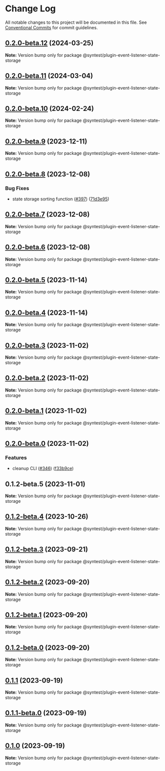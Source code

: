 # Change Log

All notable changes to this project will be documented in this file.
See [Conventional Commits](https://conventionalcommits.org) for commit guidelines.

## [0.2.0-beta.12](https://github.com/syntest-framework/syntest-framework/compare/@syntest/plugin-event-listener-state-storage@0.2.0-beta.11...@syntest/plugin-event-listener-state-storage@0.2.0-beta.12) (2024-03-25)

**Note:** Version bump only for package @syntest/plugin-event-listener-state-storage

## [0.2.0-beta.11](https://github.com/syntest-framework/syntest-framework/compare/@syntest/plugin-event-listener-state-storage@0.2.0-beta.10...@syntest/plugin-event-listener-state-storage@0.2.0-beta.11) (2024-03-04)

**Note:** Version bump only for package @syntest/plugin-event-listener-state-storage

## [0.2.0-beta.10](https://github.com/syntest-framework/syntest-framework/compare/@syntest/plugin-event-listener-state-storage@0.2.0-beta.9...@syntest/plugin-event-listener-state-storage@0.2.0-beta.10) (2024-02-24)

**Note:** Version bump only for package @syntest/plugin-event-listener-state-storage

## [0.2.0-beta.9](https://github.com/syntest-framework/syntest-framework/compare/@syntest/plugin-event-listener-state-storage@0.2.0-beta.8...@syntest/plugin-event-listener-state-storage@0.2.0-beta.9) (2023-12-11)

**Note:** Version bump only for package @syntest/plugin-event-listener-state-storage

## [0.2.0-beta.8](https://github.com/syntest-framework/syntest-framework/compare/@syntest/plugin-event-listener-state-storage@0.2.0-beta.7...@syntest/plugin-event-listener-state-storage@0.2.0-beta.8) (2023-12-08)

### Bug Fixes

- state storage sorting function ([#397](https://github.com/syntest-framework/syntest-framework/issues/397)) ([71d3e95](https://github.com/syntest-framework/syntest-framework/commit/71d3e953ae9e7bf796f077a98cf270076cf1c9fa))

## [0.2.0-beta.7](https://github.com/syntest-framework/syntest-framework/compare/@syntest/plugin-event-listener-state-storage@0.2.0-beta.6...@syntest/plugin-event-listener-state-storage@0.2.0-beta.7) (2023-12-08)

**Note:** Version bump only for package @syntest/plugin-event-listener-state-storage

## [0.2.0-beta.6](https://github.com/syntest-framework/syntest-framework/compare/@syntest/plugin-event-listener-state-storage@0.2.0-beta.5...@syntest/plugin-event-listener-state-storage@0.2.0-beta.6) (2023-12-08)

**Note:** Version bump only for package @syntest/plugin-event-listener-state-storage

## [0.2.0-beta.5](https://github.com/syntest-framework/syntest-framework/compare/@syntest/plugin-event-listener-state-storage@0.2.0-beta.4...@syntest/plugin-event-listener-state-storage@0.2.0-beta.5) (2023-11-14)

**Note:** Version bump only for package @syntest/plugin-event-listener-state-storage

## [0.2.0-beta.4](https://github.com/syntest-framework/syntest-framework/compare/@syntest/plugin-event-listener-state-storage@0.2.0-beta.3...@syntest/plugin-event-listener-state-storage@0.2.0-beta.4) (2023-11-14)

**Note:** Version bump only for package @syntest/plugin-event-listener-state-storage

## [0.2.0-beta.3](https://github.com/syntest-framework/syntest-framework/compare/@syntest/plugin-event-listener-state-storage@0.2.0-beta.2...@syntest/plugin-event-listener-state-storage@0.2.0-beta.3) (2023-11-02)

**Note:** Version bump only for package @syntest/plugin-event-listener-state-storage

## [0.2.0-beta.2](https://github.com/syntest-framework/syntest-framework/compare/@syntest/plugin-event-listener-state-storage@0.2.0-beta.1...@syntest/plugin-event-listener-state-storage@0.2.0-beta.2) (2023-11-02)

**Note:** Version bump only for package @syntest/plugin-event-listener-state-storage

## [0.2.0-beta.1](https://github.com/syntest-framework/syntest-framework/compare/@syntest/plugin-event-listener-state-storage@0.2.0-beta.0...@syntest/plugin-event-listener-state-storage@0.2.0-beta.1) (2023-11-02)

**Note:** Version bump only for package @syntest/plugin-event-listener-state-storage

## [0.2.0-beta.0](https://github.com/syntest-framework/syntest-framework/compare/@syntest/plugin-event-listener-state-storage@0.1.2-beta.5...@syntest/plugin-event-listener-state-storage@0.2.0-beta.0) (2023-11-02)

### Features

- cleanup CLI ([#346](https://github.com/syntest-framework/syntest-framework/issues/346)) ([f33b9ce](https://github.com/syntest-framework/syntest-framework/commit/f33b9ce6e3325d77db0bd5177d161e53a6bc1477))

## 0.1.2-beta.5 (2023-11-01)

**Note:** Version bump only for package @syntest/plugin-event-listener-state-storage

## [0.1.2-beta.4](https://github.com/syntest-framework/syntest-framework/compare/@syntest/plugin-event-listener-state-storage@0.1.2-beta.3...@syntest/plugin-event-listener-state-storage@0.1.2-beta.4) (2023-10-26)

**Note:** Version bump only for package @syntest/plugin-event-listener-state-storage

## [0.1.2-beta.3](https://github.com/syntest-framework/syntest-framework/compare/@syntest/plugin-event-listener-state-storage@0.1.2-beta.2...@syntest/plugin-event-listener-state-storage@0.1.2-beta.3) (2023-09-21)

**Note:** Version bump only for package @syntest/plugin-event-listener-state-storage

## [0.1.2-beta.2](https://github.com/syntest-framework/syntest-framework/compare/@syntest/plugin-event-listener-state-storage@0.1.2-beta.1...@syntest/plugin-event-listener-state-storage@0.1.2-beta.2) (2023-09-20)

**Note:** Version bump only for package @syntest/plugin-event-listener-state-storage

## [0.1.2-beta.1](https://github.com/syntest-framework/syntest-framework/compare/@syntest/plugin-event-listener-state-storage@0.1.2-beta.0...@syntest/plugin-event-listener-state-storage@0.1.2-beta.1) (2023-09-20)

**Note:** Version bump only for package @syntest/plugin-event-listener-state-storage

## [0.1.2-beta.0](https://github.com/syntest-framework/syntest-framework/compare/@syntest/plugin-event-listener-state-storage@0.1.1...@syntest/plugin-event-listener-state-storage@0.1.2-beta.0) (2023-09-20)

**Note:** Version bump only for package @syntest/plugin-event-listener-state-storage

## [0.1.1](https://github.com/syntest-framework/syntest-framework/compare/@syntest/plugin-event-listener-state-storage@0.1.1-beta.0...@syntest/plugin-event-listener-state-storage@0.1.1) (2023-09-19)

**Note:** Version bump only for package @syntest/plugin-event-listener-state-storage

## [0.1.1-beta.0](https://github.com/syntest-framework/syntest-framework/compare/@syntest/plugin-event-listener-state-storage@0.1.0-beta.3...@syntest/plugin-event-listener-state-storage@0.1.1-beta.0) (2023-09-19)

**Note:** Version bump only for package @syntest/plugin-event-listener-state-storage

## [0.1.0](https://github.com/syntest-framework/syntest-framework/compare/@syntest/plugin-event-listener-state-storage@0.1.0-beta.3...@syntest/plugin-event-listener-state-storage@0.1.0) (2023-09-19)

**Note:** Version bump only for package @syntest/plugin-event-listener-state-storage
